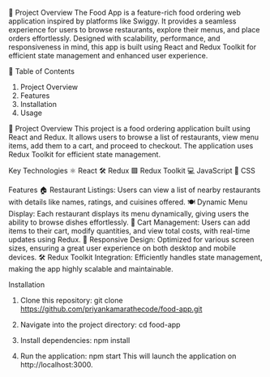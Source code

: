 📌 Project Overview
The Food App is a feature-rich food ordering web application inspired by platforms like Swiggy. It provides a seamless experience for users to browse restaurants, explore their menus, and place orders effortlessly. Designed with scalability, performance, and responsiveness in mind, this app is built using React and Redux Toolkit for efficient state management and enhanced user experience.

📖 Table of Contents

1. Project Overview
2. Features
3. Installation
4. Usage

📌 Project Overview
This project is a food ordering application built using React and Redux. It allows users to browse a list of restaurants, view menu items, add them to a cart, and proceed to checkout. The application uses Redux Toolkit for efficient state management.

Key Technologies
⚛️ React
🛠️ Redux
🟪 Redux Toolkit
💻 JavaScript
🎨 CSS

Features
🏠 Restaurant Listings: Users can view a list of nearby restaurants with details like names, ratings, and cuisines offered.
🍽️ Dynamic Menu Display: Each restaurant displays its menu dynamically, giving users the ability to browse dishes effortlessly.
🛒 Cart Management: Users can add items to their cart, modify quantities, and view total costs, with real-time updates using Redux.
📱 Responsive Design: Optimized for various screen sizes, ensuring a great user experience on both desktop and mobile devices.
🛠️ Redux Toolkit Integration: Efficiently handles state management, making the app highly scalable and maintainable.

Installation

1. Clone this repository:
   git clone https://github.com/priyankamarathecode/food-app.git

2. Navigate into the project directory:
   cd food-app
3. Install dependencies:
   npm install
4. Run the application:
   npm start
   This will launch the application on http://localhost:3000.
